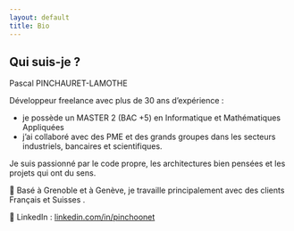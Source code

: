 ```yaml
---
layout: default
title: Bio
---
```


## Qui suis-je ?

Pascal PINCHAURET-LAMOTHE

Développeur freelance avec plus de 30 ans d’expérience :
<ul>
<li>je possède un MASTER 2 (BAC +5) en Informatique et Mathématiques Appliquées</li>
<li>j’ai collaboré avec des PME et des grands groupes dans les secteurs industriels, bancaires et scientifiques.</li>
</ul>

Je suis passionné par le code propre, les architectures bien pensées et les projets qui ont du sens.

📍 Basé à Grenoble et à Genève, je travaille principalement avec des clients Français <span class="fi fi-fr"></span> et Suisses <span class="fi fi-ch"></span>.

<!-- <p>🇫🇷 France &nbsp;&nbsp; 🇨🇭 Suisse</p> --> <!-- FIREFOX only :-) -->

💼 LinkedIn : [linkedin.com/in/pinchoonet](https://linkedin.com/in/pinchoonet)

<!-- 
---
layout: page
title: About
permalink: /about/
---

This is the base Jekyll theme. You can find out more info about customizing your Jekyll theme, as well as basic Jekyll usage documentation at [jekyllrb.com](https://jekyllrb.com/)

You can find the source code for Minima at GitHub:
[jekyll][jekyll-organization] /
[minima](https://github.com/jekyll/minima)

You can find the source code for Jekyll at GitHub:
[jekyll][jekyll-organization] /
[jekyll](https://github.com/jekyll/jekyll)


[jekyll-organization]: https://github.com/jekyll
-->
